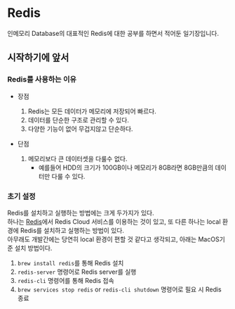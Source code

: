 # Redis

인메모리 Database의 대표적인 Redis에 대한 공부를 하면서 적어둔 일기장입니다.

## 시작하기에 앞서

### Redis를 사용하는 이유

- 장점

  1. Redis는 모든 데이터가 메모리에 저장되어 빠르다.
  2. 데이터를 단순한 구조로 관리할 수 있다.
  3. 다양한 기능이 없어 무겁지않고 단순하다.

- 단점
  1. 메모리보다 큰 데이터셋을 다룰수 없다.
     - 예를들어 HDD의 크기가 100GB이나 메모리가 8GB라면 8GB만큼의 데이터만 다룰 수 있다.

### 초기 설정

Redis를 설치하고 실행하는 방법에는 크게 두가지가 있다.  
하나는 [Redis](http://redis.com)에서 Redis Cloud 서비스를 이용하는 것이 있고, 또 다른 하나는 local 환경에 Redis를 설치하고 실행하는 방법이 있다.  
아무래도 개발간에는 당연히 local 환경이 편할 것 같다고 생각되고, 아래는 MacOS기준 설치 방법이다.

1. `brew install redis`를 통해 Redis 설치
2. `redis-server` 명령어로 Redis server를 실행
3. `redis-cli` 명령어를 통해 Redis 접속
4. `brew services stop redis` or `redis-cli shutdown` 명령어로 필요 시 Redis 종료
